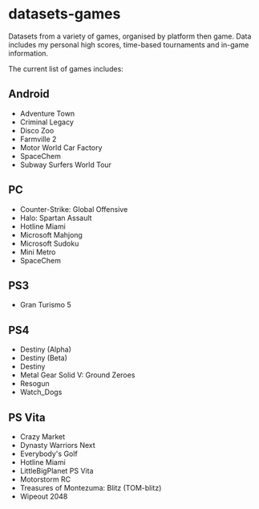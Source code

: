 datasets-games
====================
Datasets from a variety of games, organised by platform then game. Data includes my personal high scores, time-based tournaments and in-game information.

The current list of games includes:

## Android
* Adventure Town
* Criminal Legacy
* Disco Zoo
* Farmville 2
* Motor World Car Factory
* SpaceChem
* Subway Surfers World Tour

## PC
* Counter-Strike: Global Offensive
* Halo: Spartan Assault
* Hotline Miami
* Microsoft Mahjong
* Microsoft Sudoku
* Mini Metro
* SpaceChem

## PS3
* Gran Turismo 5

## PS4
* Destiny (Alpha)
* Destiny (Beta)
* Destiny
* Metal Gear Solid V: Ground Zeroes
* Resogun
* Watch_Dogs

## PS Vita
* Crazy Market
* Dynasty Warriors Next
* Everybody's Golf
* Hotline Miami
* LittleBigPlanet PS Vita
* Motorstorm RC
* Treasures of Montezuma: Blitz (TOM-blitz)
* Wipeout 2048
